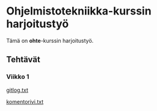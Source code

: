 # Ohjelmistotekniikka-kurssin harjoitustyö
Tämä on **ohte**-kurssin harjoitustyö.
## Tehtävät
### Viikko 1
[gitlog.txt](https://github.com/roosahut/ot-harjoitustyo/blob/master/laskarit/viikko1/gitlog.txt) 

[komentorivi.txt](https://github.com/roosahut/ot-harjoitustyo/blob/master/laskarit/viikko1/komentorivi.txt)
